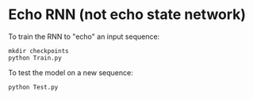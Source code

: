 # Echo RNN (not echo state network)

To train the RNN to "echo" an input sequence:
```
mkdir checkpoints
python Train.py
```

To test the model on a new sequence:
```
python Test.py
```
